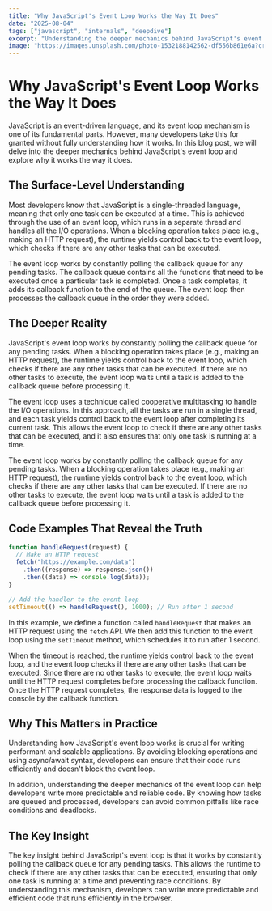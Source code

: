 ```yaml
---
title: "Why JavaScript's Event Loop Works the Way It Does"
date: "2025-08-04"
tags: ["javascript", "internals", "deepdive"]
excerpt: "Understanding the deeper mechanics behind JavaScript's event loop that most developers take for granted"
image: "https://images.unsplash.com/photo-1532188142562-df556b861e6a?crop=entropy&cs=tinysrgb&fit=max&fm=jpg&ixid=M3w3ODM2OTN8MHwxfHNlYXJjaHwxfHxyZWNlbnQlMkNkaXNjb3Zlcnl8ZW58MHwwfHx8MTc1NDIyMDg3MXww&ixlib=rb-4.1.0&q=80&w=1080"
---
```


# Why JavaScript's Event Loop Works the Way It Does

JavaScript is an event-driven language, and its event loop mechanism is one of its fundamental parts. However, many developers take this for granted without fully understanding how it works. In this blog post, we will delve into the deeper mechanics behind JavaScript's event loop and explore why it works the way it does.

## The Surface-Level Understanding

Most developers know that JavaScript is a single-threaded language, meaning that only one task can be executed at a time. This is achieved through the use of an event loop, which runs in a separate thread and handles all the I/O operations. When a blocking operation takes place (e.g., making an HTTP request), the runtime yields control back to the event loop, which checks if there are any other tasks that can be executed.

The event loop works by constantly polling the callback queue for any pending tasks. The callback queue contains all the functions that need to be executed once a particular task is completed. Once a task completes, it adds its callback function to the end of the queue. The event loop then processes the callback queue in the order they were added.

## The Deeper Reality

JavaScript's event loop works by constantly polling the callback queue for any pending tasks. When a blocking operation takes place (e.g., making an HTTP request), the runtime yields control back to the event loop, which checks if there are any other tasks that can be executed. If there are no other tasks to execute, the event loop waits until a task is added to the callback queue before processing it.

The event loop uses a technique called cooperative multitasking to handle the I/O operations. In this approach, all the tasks are run in a single thread, and each task yields control back to the event loop after completing its current task. This allows the event loop to check if there are any other tasks that can be executed, and it also ensures that only one task is running at a time.

The event loop works by constantly polling the callback queue for any pending tasks. When a blocking operation takes place (e.g., making an HTTP request), the runtime yields control back to the event loop, which checks if there are any other tasks that can be executed. If there are no other tasks to execute, the event loop waits until a task is added to the callback queue before processing it.

## Code Examples That Reveal the Truth

```javascript
function handleRequest(request) {
  // Make an HTTP request
  fetch("https://example.com/data")
    .then((response) => response.json())
    .then((data) => console.log(data));
}

// Add the handler to the event loop
setTimeout(() => handleRequest(), 1000); // Run after 1 second
```

In this example, we define a function called `handleRequest` that makes an HTTP request using the `fetch` API. We then add this function to the event loop using the `setTimeout` method, which schedules it to run after 1 second.

When the timeout is reached, the runtime yields control back to the event loop, and the event loop checks if there are any other tasks that can be executed. Since there are no other tasks to execute, the event loop waits until the HTTP request completes before processing the callback function. Once the HTTP request completes, the response data is logged to the console by the callback function.

## Why This Matters in Practice

Understanding how JavaScript's event loop works is crucial for writing performant and scalable applications. By avoiding blocking operations and using async/await syntax, developers can ensure that their code runs efficiently and doesn't block the event loop.

In addition, understanding the deeper mechanics of the event loop can help developers write more predictable and reliable code. By knowing how tasks are queued and processed, developers can avoid common pitfalls like race conditions and deadlocks.

## The Key Insight

The key insight behind JavaScript's event loop is that it works by constantly polling the callback queue for any pending tasks. This allows the runtime to check if there are any other tasks that can be executed, ensuring that only one task is running at a time and preventing race conditions. By understanding this mechanism, developers can write more predictable and efficient code that runs efficiently in the browser.